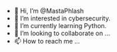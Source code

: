 - 👋 Hi, I’m @MastaPhlash
- 👀 I’m interested in cybersecurity.
- 🌱 I’m currently learning Python.
- 💞️ I’m looking to collaborate on ...
- 📫 How to reach me ...

<!---
MastaPhlash/MastaPhlash is a ✨ special ✨ repository because its `README.md` (this file) appears on your GitHub profile.
You can click the Preview link to take a look at your changes.
--->
